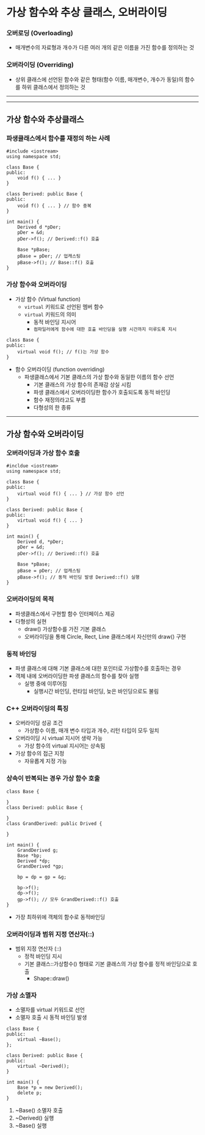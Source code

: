 # 가상 함수와 추상 클래스, 오버라이딩

### 오버로딩 (Overloading)

- 매개변수의 자료형과 개수가 다른 여러 개의 같은 이름을 가진 함수를 정의하는 것

### 오버라이딩 (Overriding)

- 상위 클래스에 선언된 함수와 같은 형태(함수 이름, 매개변수, 개수가 동일)의 함수를 하위 클래스에서 정의하는 것

---

---

## 가상 함수와 추상클래스

### 파생클래스에서 함수를 재정의 하는 사례

```
#include <iostream>
using namespace std;

class Base {
public:
    void f() { ... }
}

class Derived: public Base {
public:
    void f() { ... } // 함수 중복
}

int main() {
    Derived d *pDer;
    pDer = &d;
    pDer->f(); // Derived::f() 호출

    Base *pBase;
    pBase = pDer; // 업캐스팅
    pBase->f(); // Base::f() 호출
}
```

### 가상 함수와 오버라이딩

- 가상 함수 (Virtual function)
  - `virtual` 키워드로 선언된 멤버 함수
  - `virtual` 키워드의 의미
    - 동적 바인딩 지시어
    - `컴파일러에게 함수에 대한 호출 바인딩을 실행 시간까지 미루도록 지시`

```
class Base {
public:
    virtual void f(); // f()는 가상 함수
}
```

- 함수 오버라이딩 (function overriding)
  - 파생클래스에서 기본 클래스의 가상 함수와 동일한 이름의 함수 선언
    - 기본 클래스의 가상 함수의 존재감 상실 시킴
    - 파생 클래스에서 오버라이딩한 함수가 호출되도록 동적 바인딩
    - 함수 재정의라고도 부름
    - 다형성의 한 종류

---

## 가상 함수와 오버라이딩

### 오버라이딩과 가상 함수 호출

```
#incldue <iostream>
using namespace std;

class Base {
public:
    virtual void f() { ... } // 가상 함수 선언
}

class Derived: public Base {
public:
    virtual void f() { ... }
}

int main() {
    Derived d, *pDer;
    pDer = &d;
    pDer->f(); // Derived::f() 호출

    Base *pBase;
    pBase = pDer; // 업캐스팅
    pBase->f(); // 동적 바인딩 발생 Derived::f() 실행
}

```

### 오버라이딩의 목적

- 파생클래스에서 구현할 함수 인터페이스 제공
- 다형성의 실현
  - draw() 가상함수를 가진 기본 클래스
  - 오버라이딩을 통해 Circle, Rect, Line 클래스에서 자신만의 draw() 구현

### 동적 바인딩

- 파생 클래스에 대해 기본 클래스에 대한 포인터로 가상함수를 호출하는 경우
- 객체 내에 오버라이딩한 파생 클래스의 함수를 찾아 실행
  - 실행 중에 이루어짐
    - 실행시간 바인딩, 런타임 바인딩, 늦은 바인딩으로도 불림

### C++ 오버라이딩의 특징

- 오버라이딩 성공 조건
  - 가상함수 이름, 매개 변수 타입과 개수, 리턴 타입이 모두 일치
- 오버라이딩 시 virtual 지시어 생략 가능
  - 가상 함수의 virtual 지시어는 상속됨
- 가상 함수의 접근 지정
  - 자유롭게 지정 가능

### 상속이 반복되는 경우 가상 함수 호출

```
class Base {

}
class Derived: public Base {

}
class GrandDerived: public Drived {

}

int main() {
    GrandDerived g;
    Base *bp;
    Derived *dp;
    GrandDerived *gp;

    bp = dp = gp = &g;

    bp->f();
    dp->f();
    gp->f(); // 모두 GrandDerived::f() 호출
}
```

- 가장 최하위에 객체의 함수로 동적바인딩

### 오버라이딩과 범위 지정 연산자(::)

- 범위 지정 연산자 (::)
  - 정적 바인딩 지시
  - 기본 클래스::가상함수() 형태로 기본 클래스의 가상 함수를 정적 바인딩으로 호출
    - Shape::draw()

### 가상 소멸자

- 소멸자를 virtual 키워드로 선언
- 소멸자 호출 시 동적 바인딩 발생

```
class Base {
public:
    virtual ~Base();
};

class Derived: public Base {
public:
    virtual ~Derived();
}

int main() {
    Base *p = new Derived();
    delete p;
}
```

1. ~Base() 소멸자 호출
2. ~Derived() 실행
3. ~Base() 실행
